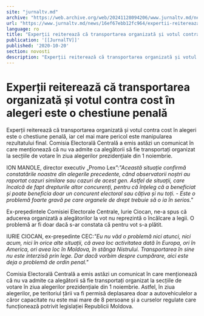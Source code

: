```yaml
---
site: "jurnaltv.md"
archive: "https://web.archive.org/web/20241128094206/www.jurnaltv.md/news/16ef67ebb12fc964/expertii-reitereaza-ca-transportarea-organizata-si-votul-contra-cost-in-alegeri-este-o-chestiune-penala.html?utm_source=RSS&utm_medium=RSS&utm_campaign=RSS"
url: "https://www.jurnaltv.md/news/16ef67ebb12fc964/expertii-reitereaza-ca-transportarea-organizata-si-votul-contra-cost-in-alegeri-este-o-chestiune-penala.html"
language: ro
title: "Experții reiterează că transportarea organizată și votul contra cost în alegeri este o chestiune penală"
publication: '[[JurnalTV]]'
published: '2020-10-20'
section: novosti
description: "Experții reiterează că transportarea organizată și votul contra cost în alegeri este o chestiune penală, iar cel mai mare pericol este manipularea rezultatului final. Comisia Electorală Centrală a emis astăzi un comunicat în care menționează că nu va admite ca alegătorii să fie transportați organizat la secțiile de votare în ziua alegerilor prezidențiale din 1 noiembrie."
---
```


# Experții reiterează că transportarea organizată și votul contra cost în alegeri este o chestiune penală

Experții reiterează că transportarea organizată și votul contra cost în alegeri este o chestiune penală, iar cel mai mare pericol este manipularea rezultatului final. Comisia Electorală Centrală a emis astăzi un comunicat în care menționează că nu va admite ca alegătorii să fie transportați organizat la secțiile de votare în ziua alegerilor prezidențiale din 1 noiembrie.

ION MANOLE, director executiv „Promo Lex”:*"Această situație confirmă constatările noastre din alegerile precedente, când observatorii noștri au raportat cazuri similare sau cazuri de acest gen. Astfel de situații, care încalcă de fapt drepturile altor concurenți, pentru că înțeleg că a beneficiat și poate beneficia doar un concurent electoral sau câțiva și nu toți. - Este o problemă foarte gravă pe care organele de drept trebuie să o ia în serios."*

Ex-președintele Comisiei Electorale Centrale, Iurie Ciocan, ne-a spus că aducerea organizată a alegătorilor la vot nu reprezintă o încălcare a legii. O problemă ar fi doar dacă s-ar constata că pentru vot s-a plătit.

IURIE CIOCAN, ex-președinte CEC:*"Eu nu văd o problemă nici atunci, nici acum, nici în orice alte situații, că avea loc activitatea dată în Europa, ori în America, ori avea loc în Moldova, în stânga Nistrului. Transportarea în sine nu este interzisă prin lege. Dar dacă vorbim despre cumpărare, aici este deja o problemă de ordin penal."*

Comisia Electorală Centrală a emis astăzi un comunicat în care menționează că nu va admite ca alegătorii să fie transportați organizat la secțiile de votare în ziua alegerilor prezidențiale din 1 noiembrie. Astfel, în ziua alegerilor, pe teritoriul țării va fi permisă deplasarea doar a autovehiculelor a căror capacitate nu este mai mare de 8 persoane și a curselor regulate care funcționează potrivit legislației Republicii Moldova.